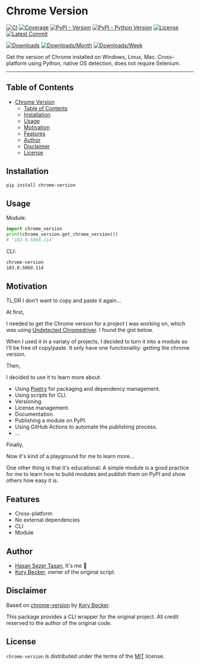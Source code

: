 # Chrome Version

[![CI](https://github.com/hasansezertasan/chrome-version/actions/workflows/ci.yml/badge.svg)](https://github.com/hasansezertasan/chrome-version/actions?query=event%3Apush+branch%3Amain+workflow%3ACI)
[![Coverage](https://img.shields.io/codecov/c/github/hasansezertasan/chrome-version)](https://codecov.io/gh/hasansezertasan/chrome-version)
[![PyPI - Version](https://img.shields.io/pypi/v/chrome-version.svg)](https://pypi.org/project/chrome-version)
[![PyPI - Python Version](https://img.shields.io/pypi/pyversions/chrome-version.svg)](https://pypi.org/project/chrome-version)
[![License](https://img.shields.io/github/license/hasansezertasan/chrome-version.svg)](https://github.com/hasansezertasan/chrome-version/blob/main/LICENSE)
[![Latest Commit](https://img.shields.io/github/last-commit/hasansezertasan/chrome-version)](https://github.com/hasansezertasan/chrome-version)

[![Downloads](https://pepy.tech/badge/chrome-version)](https://pepy.tech/project/chrome-version)
[![Downloads/Month](https://pepy.tech/badge/chrome-version/month)](https://pepy.tech/project/chrome-version)
[![Downloads/Week](https://pepy.tech/badge/chrome-version/week)](https://pepy.tech/project/chrome-version)

Get the version of Chrome installed on Windows, Linux, Mac. Cross-platform using Python, native OS detection, does not require Selenium.

---

## Table of Contents

- [Chrome Version](#chrome-version)
  - [Table of Contents](#table-of-contents)
  - [Installation](#installation)
  - [Usage](#usage)
  - [Motivation](#motivation)
  - [Features](#features)
  - [Author](#author)
  - [Disclaimer](#disclaimer)
  - [License](#license)

## Installation

``` bash
pip install chrome-version
```

## Usage

Module:

```python
import chrome_version
print(chrome_version.get_chrome_version())
# '103.0.5060.114'
```

CLI:

```bash
chrome-version
103.0.5060.114
```

## Motivation

TL;DR I don't want to copy and paste it again...

At first,

I needed to get the Chrome version for a project I was working on, which was using [Undetected Chromedriver][untedected-chromedriver]. I found the gist below.

When I used it in a variaty of projects, I decided to turn it into a module so I'll be free of copy/paste. It only have one functionality: getting the chrome version.

Then,

I decided to use it to learn more about:

- Using [Poetry](https://python-poetry.org/) for packaging and dependency management.
- Using scripts for CLI.
- Versioning.
- License management.
- Documentation.
- Publishing a module on PyPI.
- Using GitHub Actions to automate the publishing process.
- ...

Finally,

Now it's kind of a playground for me to learn more...

One other thing is that it's educational: A simple module is a good practice for me to learn how to build modules and publish them on PyPI and show others how easy it is.

## Features

- Cross-platform
- No external dependencies
- CLI
- Module

## Author

- [Hasan Sezer Tasan](https://www.github.com/hasansezertasan), It's me :wave:
- [Kory Becker](https://github.com/primaryobjects), owner of the original script.

## Disclaimer

Based on [chrome-version](https://gist.github.com/primaryobjects/d5346bf7a173dbded1a70375ff7461b4) by [Kory Becker](https://github.com/primaryobjects).

This package provides a CLI wrapper for the original project. All credit reserved to the author of the original code.

## License

`chrome-version` is distributed under the terms of the [MIT](https://spdx.org/licenses/MIT.html) license.

<!-- Links -->
[untedected-chromedriver]: https://github.com/ultrafunkamsterdam/undetected-chromedriver
